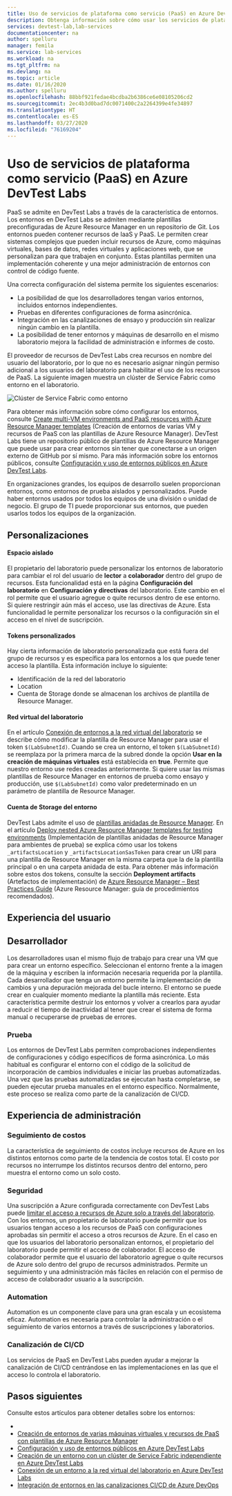 ```yaml
---
title: Uso de servicios de plataforma como servicio (PaaS) en Azure DevTest Labs
description: Obtenga información sobre cómo usar los servicios de plataforma como servicio (PaaS) en Azure DevTest Labs.
services: devtest-lab,lab-services
documentationcenter: na
author: spelluru
manager: femila
ms.service: lab-services
ms.workload: na
ms.tgt_pltfrm: na
ms.devlang: na
ms.topic: article
ms.date: 01/16/2020
ms.author: spelluru
ms.openlocfilehash: 88bbf921fedae4bcdba2b6386ce6e08105206cd2
ms.sourcegitcommit: 2ec4b3d0bad7dc0071400c2a2264399e4fe34897
ms.translationtype: HT
ms.contentlocale: es-ES
ms.lasthandoff: 03/27/2020
ms.locfileid: "76169204"
---
```

# <a name="use-platform-as-a-service-paas-services-in-azure-devtest-labs"></a>Uso de servicios de plataforma como servicio (PaaS) en Azure DevTest Labs
PaaS se admite en DevTest Labs a través de la característica de entornos. Los entornos en DevTest Labs se admiten mediante plantillas preconfiguradas de Azure Resource Manager en un repositorio de Git. Los entornos pueden contener recursos de IaaS y PaaS. Le permiten crear sistemas complejos que pueden incluir recursos de Azure, como máquinas virtuales, bases de datos, redes virtuales y aplicaciones web, que se personalizan para que trabajen en conjunto. Estas plantillas permiten una implementación coherente y una mejor administración de entornos con control de código fuente. 

Una correcta configuración del sistema permite los siguientes escenarios: 

- La posibilidad de que los desarrolladores tengan varios entornos, incluidos entornos independientes.
- Pruebas en diferentes configuraciones de forma asincrónica.
- Integración en las canalizaciones de ensayo y producción sin realizar ningún cambio en la plantilla.
- La posibilidad de tener entornos y máquinas de desarrollo en el mismo laboratorio mejora la facilidad de administración e informes de costo.  

El proveedor de recursos de DevTest Labs crea recursos en nombre del usuario del laboratorio, por lo que no es necesario asignar ningún permiso adicional a los usuarios del laboratorio para habilitar el uso de los recursos de PaaS. La siguiente imagen muestra un clúster de Service Fabric como entorno en el laboratorio.

![Clúster de Service Fabric como entorno](./media/create-environment-service-fabric-cluster/cluster-created.png)

Para obtener más información sobre cómo configurar los entornos, consulte [Create multi-VM environments and PaaS resources with Azure Resource Manager templates](devtest-lab-create-environment-from-arm.md) (Creación de entornos de varias VM y recursos de PaaS con las plantillas de Azure Resource Manager). DevTest Labs tiene un repositorio público de plantillas de Azure Resource Manager que puede usar para crear entornos sin tener que conectarse a un origen externo de GitHub por sí mismo. Para más información sobre los entornos públicos, consulte [Configuración y uso de entornos públicos en Azure DevTest Labs](devtest-lab-configure-use-public-environments.md).

En organizaciones grandes, los equipos de desarrollo suelen proporcionan entornos, como entornos de prueba aislados y personalizados. Puede haber entornos usados por todos los equipos de una división o unidad de negocio. El grupo de TI puede proporcionar sus entornos, que pueden usarlos todos los equipos de la organización.  

## <a name="customizations"></a>Personalizaciones

#### <a name="sandbox"></a>Espacio aislado 
El propietario del laboratorio puede personalizar los entornos de laboratorio para cambiar el rol del usuario de **lector** a **colaborador** dentro del grupo de recursos. Esta funcionalidad está en la página **Configuración del laboratorio** en **Configuración y directivas** del laboratorio. Este cambio en el rol permite que el usuario agregue o quite recursos dentro de ese entorno. Si quiere restringir aún más el acceso, use las directivas de Azure. Esta funcionalidad le permite personalizar los recursos o la configuración sin el acceso en el nivel de suscripción.

#### <a name="custom-tokens"></a>Tokens personalizados
Hay cierta información de laboratorio personalizada que está fuera del grupo de recursos y es específica para los entornos a los que puede tener acceso la plantilla. Esta información incluye lo siguiente: 

- Identificación de la red del laboratorio
- Location
- Cuenta de Storage donde se almacenan los archivos de plantilla de Resource Manager. 
 
#### <a name="lab-virtual-network"></a>Red virtual del laboratorio
En el artículo [Conexión de entornos a la red virtual del laboratorio](connect-environment-lab-virtual-network.md) se describe cómo modificar la plantilla de Resource Manager para usar el token `$(LabSubnetId)`. Cuando se crea un entorno, el token `$(LabSubnetId)` se reemplaza por la primera marca de la subred donde la opción **Usar en la creación de máquinas virtuales** está establecida en **true**. Permite que nuestro entorno use redes creadas anteriormente. Si quiere usar las mismas plantillas de Resource Manager en entornos de prueba como ensayo y producción, use `$(LabSubnetId)` como valor predeterminado en un parámetro de plantilla de Resource Manager. 

#### <a name="environment-storage-account"></a>Cuenta de Storage del entorno
DevTest Labs admite el uso de [plantillas anidadas de Resource Manager](../azure-resource-manager/templates/linked-templates.md). En el artículo [Deploy nested Azure Resource Manager templates for testing environments](deploy-nested-template-environments.md) (Implementación de plantillas anidadas de Resource Manager para ambientes de prueba) se explica cómo usar los tokens `_artifactsLocation` y `_artifactsLocationSasToken` para crear un URI para una plantilla de Resource Manager en la misma carpeta que la de la plantilla principal o en una carpeta anidada de esta. Para obtener más información sobre estos dos tokens, consulte la sección **Deployment artifacts** (Artefactos de implementación) de [Azure Resource Manager – Best Practices Guide](https://github.com/Azure/azure-quickstart-templates/blob/master/1-CONTRIBUTION-GUIDE/best-practices.md) (Azure Resource Manager: guía de procedimientos recomendados).

## <a name="user-experience"></a>Experiencia del usuario

## <a name="developer"></a>Desarrollador
Los desarrolladores usan el mismo flujo de trabajo para crear una VM que para crear un entorno específico. Seleccionan el entorno frente a la imagen de la máquina y escriben la información necesaria requerida por la plantilla. Cada desarrollador que tenga un entorno permite la implementación de cambios y una depuración mejorada del bucle interno. El entorno se puede crear en cualquier momento mediante la plantilla más reciente.  Esta característica permite destruir los entornos y volver a crearlos para ayudar a reducir el tiempo de inactividad al tener que crear el sistema de forma manual o recuperarse de pruebas de errores.  

### <a name="testing"></a>Prueba
Los entornos de DevTest Labs permiten comprobaciones independientes de configuraciones y código específicos de forma asincrónica. Lo más habitual es configurar el entorno con el código de la solicitud de incorporación de cambios individuales e iniciar las pruebas automatizadas. Una vez que las pruebas automatizadas se ejecutan hasta completarse, se pueden ejecutar prueba manuales en el entorno específico. Normalmente, este proceso se realiza como parte de la canalización de CI/CD. 

## <a name="management-experience"></a>Experiencia de administración

### <a name="cost-tracking"></a>Seguimiento de costos
La característica de seguimiento de costos incluye recursos de Azure en los distintos entornos como parte de la tendencia de costos total. El costo por recursos no interrumpe los distintos recursos dentro del entorno, pero muestra el entorno como un solo costo.

### <a name="security"></a>Seguridad
Una suscripción a Azure configurada correctamente con DevTest Labs puede [limitar el acceso a recursos de Azure solo a través del laboratorio](devtest-lab-add-devtest-user.md). Con los entornos, un propietario de laboratorio puede permitir que los usuarios tengan acceso a los recursos de PaaS con configuraciones aprobadas sin permitir el acceso a otros recursos de Azure. En el caso en que los usuarios del laboratorio personalizan entornos, el propietario del laboratorio puede permitir el acceso de colaborador. El acceso de colaborador permite que el usuario del laboratorio agregue o quite recursos de Azure solo dentro del grupo de recursos administrados. Permite un seguimiento y una administración más fáciles en relación con el permiso de acceso de colaborador usuario a la suscripción.

### <a name="automation"></a>Automation
Automation es un componente clave para una gran escala y un ecosistema eficaz. Automation es necesaria para controlar la administración o el seguimiento de varios entornos a través de suscripciones y laboratorios.

### <a name="cicd-pipeline"></a>Canalización de CI/CD
Los servicios de PaaS en DevTest Labs pueden ayudar a mejorar la canalización de CI/CD centrándose en las implementaciones en las que el acceso lo controla el laboratorio.

## <a name="next-steps"></a>Pasos siguientes
Consulte estos artículos para obtener detalles sobre los entornos: 

- 
- [Creación de entornos de varias máquinas virtuales y recursos de PaaS con plantillas de Azure Resource Manager](devtest-lab-create-environment-from-arm.md)
- [Configuración y uso de entornos públicos en Azure DevTest Labs](devtest-lab-configure-use-public-environments.md)
- [Creación de un entorno con un clúster de Service Fabric independiente en Azure DevTest Labs](create-environment-service-fabric-cluster.md)
- [Conexión de un entorno a la red virtual del laboratorio en Azure DevTest Labs](connect-environment-lab-virtual-network.md)
- [Integración de entornos en las canalizaciones CI/CD de Azure DevOps](integrate-environments-devops-pipeline.md)
 





